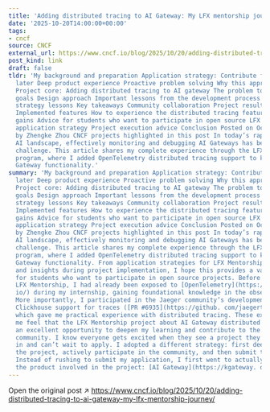 ```yaml
---
title: 'Adding distributed tracing to AI Gateway: My LFX mentorship journey'
date: '2025-10-20T14:00:00+00:00'
tags:
- cncf
source: CNCF
external_url: https://www.cncf.io/blog/2025/10/20/adding-distributed-tracing-to-ai-gateway-my-lfx-mentorship-journey/
post_kind: link
draft: false
tldr: 'My background and preparation Application strategy: Contribute first, apply
  later Deep product experience Proactive problem solving Why this approach is important
  Project core: Adding distributed tracing to AI gateway The problem to solve Project
  goals Design approach Important lessons from the development process Critical testing
  strategy lessons Key takeaways Community collaboration Project results and value
  Implemented features How to experience the distributed tracing feature Personal
  gains Advice for students who want to participate in open source LFX mentorship
  application strategy Project execution advice Conclusion Posted on October 20, 2025
  by Zhengke Zhou CNCF projects highlighted in this post In today’s rapidly evolving
  AI landscape, effectively monitoring and debugging AI Gateways has become a critical
  challenge. This article shares my complete experience through the LFX Mentorship
  program, where I added OpenTelemetry distributed tracing support to kgateway’s AI
  Gateway functionality.'
summary: 'My background and preparation Application strategy: Contribute first, apply
  later Deep product experience Proactive problem solving Why this approach is important
  Project core: Adding distributed tracing to AI gateway The problem to solve Project
  goals Design approach Important lessons from the development process Critical testing
  strategy lessons Key takeaways Community collaboration Project results and value
  Implemented features How to experience the distributed tracing feature Personal
  gains Advice for students who want to participate in open source LFX mentorship
  application strategy Project execution advice Conclusion Posted on October 20, 2025
  by Zhengke Zhou CNCF projects highlighted in this post In today’s rapidly evolving
  AI landscape, effectively monitoring and debugging AI Gateways has become a critical
  challenge. This article shares my complete experience through the LFX Mentorship
  program, where I added OpenTelemetry distributed tracing support to kgateway’s AI
  Gateway functionality. From application strategies for LFX Mentorship to challenges
  and insights during project implementation, I hope this provides a valuable reference
  for students who want to participate in open source projects. Before applying for
  LFX Mentorship, I had already been exposed to [OpenTelemetry](https://opentelemetry.
  io/) during my internship, gaining foundational knowledge in the observability domain.
  More importantly, I participated in the Jaeger community’s development work to add
  Clickhouse support for traces ([PR #6935](https://github. com/jaegertracing/jaeger/pull/6935)),
  which gave me practical experience with distributed tracing. These experiences made
  me feel that the LFX Mentorship project about AI Gateway distributed tracing was
  an excellent opportunity to deepen my learning and contribute to the open source
  community. I know everyone gets excited when they see a project they’re interested
  in and can’t wait to apply. I adopted a different strategy: first deeply understand
  the project, actively participate in the community, and then submit the application.
  Instead of rushing to submit my application, I first went to actually experience
  the product involved in the project: [AI Gateway](https://kgateway. dev/docs/ai/about/).'
---
```

Open the original post ↗ https://www.cncf.io/blog/2025/10/20/adding-distributed-tracing-to-ai-gateway-my-lfx-mentorship-journey/
